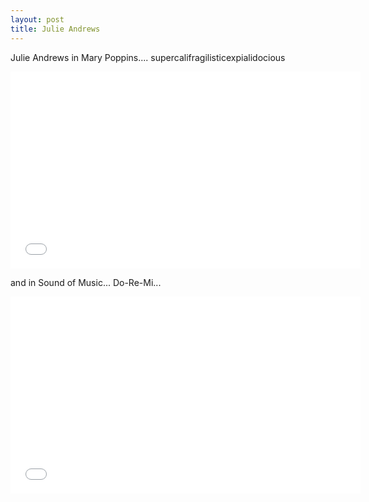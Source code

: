 ```yaml
---
layout: post
title: Julie Andrews
---
```


Julie Andrews in Mary Poppins.... supercalifragilisticexpialidocious

<iframe width="560" height="315" src="//www.youtube.com/embed/U3zAbQ0aMK8" frameborder="0" allowfullscreen></iframe>

and in Sound of Music... Do-Re-Mi...

<iframe width="560" height="315" src="//www.youtube.com/embed/xIjobdArtiA" frameborder="0" allowfullscreen></iframe>
